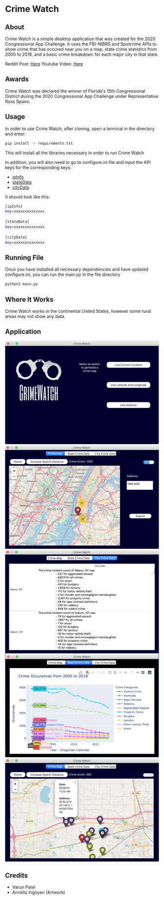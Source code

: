 # Crime Watch

## About
Crime Watch is a simple desktop application that was created for the 2020 Congressional App Challenge. It uses the FBI-NIBRS and Spotcrime APIs to show crime that has occured near you on a map, state crime statistics from 2000 to 2018, and a basic crime breakdown for each major city in that state.

Reddit Post: [Here](https://www.reddit.com/r/Python/comments/iexkwp/crime_watch_an_interactive_way_to_view_crime/)
Youtube Video: [Here](https://youtu.be/CS3w3ZiuSrk)

## Awards
Crime Watch was declared the winner of Florida's 15th Congressional District during the 2020 Congressional App Challenge under Representative Ross Spano.

## Usage
In order to use Crime Watch, after cloning, open a terminal in the directory and enter:

```bash
pip install -r requirements.txt
```
This will install all the libraries necessary in order to run Crime Watch


In addition, you will also need to go to configure.ini file and input the API keys for the corresponding keys:

  - [ipInfo](https://ipinfo.io/signup)
  - [stateData](https://api.data.gov/signup/)
  - [cityData](https://www.opendatanetwork.com)
  
It should look like this:
```bash
[ipInfo]
key=xxxxxxxxxxxxxx

[stateData]
key=xxxxxxxxxxxxxx

[cityData]
key=xxxxxxxxxxxxxx
```

## Running File
Once you have installed all necessary dependencies and have updated configure.ini, you can run the main.py in the file directory
```bash
python3 main.py
```

## Where It Works
Crime Watch works in the continental United States, however some rural areas may not show any data.

## Application
![Home Page](https://github.com/BlastSolar/Crime-Watch/blob/master/src/Image%20Assets/Github/homePage.png?raw=true)
![Address Map](https://github.com/BlastSolar/Crime-Watch/blob/master/src/Image%20Assets/Github/addressMap.png?raw=true)
![City Data](https://github.com/BlastSolar/Crime-Watch/blob/master/src/Image%20Assets/Github/cityChart.png?raw=true)
![State Data](https://github.com/BlastSolar/Crime-Watch/blob/master/src/Image%20Assets/Github/stateGraph.png?raw=true)
![Current Map](https://github.com/BlastSolar/Crime-Watch/blob/master/src/Image%20Assets/Github/currentMap.png?raw=true)

## Credits
- Varun Patel
- Annelis Irigoyen (Artwork)
